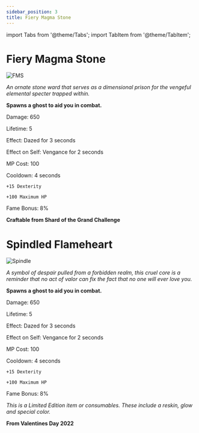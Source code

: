 ```yaml
---
sidebar_position: 3
title: Fiery Magma Stone
---
```


import Tabs from '@theme/Tabs';
import TabItem from '@theme/TabItem';

<Tabs>
  <TabItem value="Fiery Magma Stone" label="Fiery Magma Stone" default>

# Fiery Magma Stone

![FMS](https://vwiki.valorserver.com/api/item/picture/fiery%20magma%20stone)

<i>An ornate stone ward that serves as a dimensional prison for the vengeful elemental specter trapped within.</i>

**Spawns a ghost to aid you in combat.**

Damage: 650

Lifetime: 5

Effect: Dazed for 3 seconds

Effect on Self: Vengance for 2 seconds

MP Cost: 100

Cooldown: 4 seconds

    +15 Dexterity
    
    +100 Maximum HP

Fame Bonus: 8%

**Craftable from Shard of the Grand Challenge**

  </TabItem>
  <TabItem value="Spindled Flameheart" label="Spindled Flameheart">

# Spindled Flameheart

![Spindle](https://vwiki.valorserver.com/api/item/picture/spindled%20flameheart)

<i>A symbol of despair pulled from a forbidden realm, this cruel core is a reminder that no act of valor can fix the fact that no one will ever love you.</i>

**Spawns a ghost to aid you in combat.**

Damage: 650

Lifetime: 5

Effect: Dazed for 3 seconds

Effect on Self: Vengance for 2 seconds

MP Cost: 100

Cooldown: 4 seconds

    +15 Dexterity
    
    +100 Maximum HP

Fame Bonus: 8%

*This is a Limited Edition item or consumables. These include a reskin, glow and special color.*

**From Valentines Day 2022**

  </TabItem>
</Tabs>
